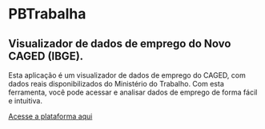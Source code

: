 # PBTrabalha

## Visualizador de dados de emprego do Novo CAGED (IBGE).



Esta aplicação é um visualizador de dados de emprego do CAGED, com dados reais disponibilizados do Ministério do Trabalho.
Com esta ferramenta, você pode acessar e analisar dados de emprego de forma fácil e intuitiva.

[Acesse a plataforma aqui](https://cineptrabalha.azurewebsites.net/)
